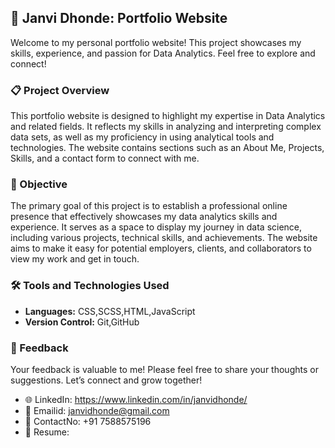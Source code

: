 ## 🚀 Janvi Dhonde: Portfolio Website

Welcome to my personal portfolio website! This project showcases my skills, experience, and passion for Data Analytics. Feel free to explore and connect!

### 📋 Project Overview

This portfolio website is designed to highlight my expertise in Data Analytics and related fields. It reflects my skills in analyzing and interpreting complex data sets, as well as my proficiency in using analytical tools and technologies. The website contains sections such as an About Me, Projects, Skills, and a contact form to connect with me.

### 🎯 Objective

The primary goal of this project is to establish a professional online presence that effectively showcases my data analytics skills and experience. It serves as a space to display my journey in data science, including various projects, technical skills, and achievements. The website aims to make it easy for potential employers, clients, and collaborators to view my work and get in touch.

### 🛠️ Tools and Technologies Used

- **Languages:** CSS,SCSS,HTML,JavaScript
- **Version Control:** Git,GitHub

### 📝 Feedback

Your feedback is valuable to me! Please feel free to share your thoughts or suggestions. Let’s connect and grow together!

- 🌐 LinkedIn: https://www.linkedin.com/in/janvidhonde/
- 📧 Emailid: janvidhonde@gmail.com
- 📱 ContactNo: +91 7588575196
- 📝 Resume: 
